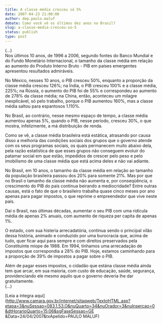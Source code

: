 ```yaml
---
title: A classe média cresceu só 5%
date: 2007-04-23 21:00:00
author: dep.paulo.maluf
debate: Como você vê os últimos dez anos no Brasil?
slug: a-classe-media-cresceu-so-5
status: publish 
type: post
---
```


  
(...)  
Nos últimos 10 anos, de 1996 a 2006, segundo fontes do Banco Mundial e do Fundo Monetário Internacional, o tamanho da classe média em relação ao aumento do Produto Interno Bruto - PIB em países emergentes apresentou resultados admiráveis.  
  
No México, nesses 10 anos, o PIB cresceu 50%, enquanto a proporção da classe média cresceu 126%; na Índia, o PIB cresceu 100% e a classe média, 225%; na Rússia, o aumento do PIB foi de 55% e correspondeu ao aumento de 278% da classe média; na China, então, aconteceu um milagre inexplicável, só pelo trabalho, porque o PIB aumentou 160%, mas a classe média saltou para espantosos 1.110%.  
  
No Brasil, ao contrário, nesse mesmo espaço de tempo, a classe média aumentou apenas 5%, quando o PIB, nesse período, cresceu 30%, o que mostra, infelizmente, a má distribuição de renda.  
  
Como se vê, a classe média brasileira está estática, atrasando por causa disso a melhoria das condições sociais dos grupos que o governo atende com os seus programas sociais, os quais permanecem muito abaixo dela, pela razão estatística de que esses grupos não conseguem evoluir do patamar social em que estão, impedidos de crescer pelo peso e pelo imobilismo de uma classe média que está acima deles e não vai adiante.  
  
No Brasil, em 10 anos, o tamanho da classe média em relação ao tamanho da população brasileira passou dos 20% para somente 21%. Mas por que no Brasil o tamanho da classe média não aumenta e, por conseqüência, o crescimento do PIB do país continua beirando a mediocridade? Entre outras causas, está o fato de que o brasileiro trabalha quase cinco meses por ano apenas para pagar impostos, o que reprime o empreendedor que vive neste país.  
  
Daí o Brasil, nas últimas décadas, aumentar o seu PIB com uma ridícula média de apenas 2% anuais, com aumento de riqueza per capita de apenas 1%.  
  
O estado, com sua histeria arrecadatória, continua sendo o principal vilão dessa história, animado e conduzido por uma burocracia que, acima de tudo, quer ficar aqui para sempre e com direitos preservados pela Constituinte míope de 1988. Em 1994, tínhamos uma arrecadação de impostos que correspondia a 28% do PIB. Hoje, estamos caminhando para a proporção de 39% de impostos a pagar sobre o PIB.  
  
Além de pagar esses impostos, o cidadão que estána classe média ainda tem que arcar, em sua maioria, com custo de educação, saúde, segurança, providenciando ele mesmo aquilo que o governo deveria lhe dar gratuitamente.  
(...)  
  
[Leia a íntegra aqui](http://www.camara.gov.br/internet/sitaqweb/TextoHTML.asp?etapa=3&nuSessao=083.1.53.O&nuQuarto=34&nuOrador=3&nuInsercao=0&dtHorarioQuarto=15:06&sgFaseSessao=GE        &Data=24/04/2007&txApelido=PAULO MALUF)
